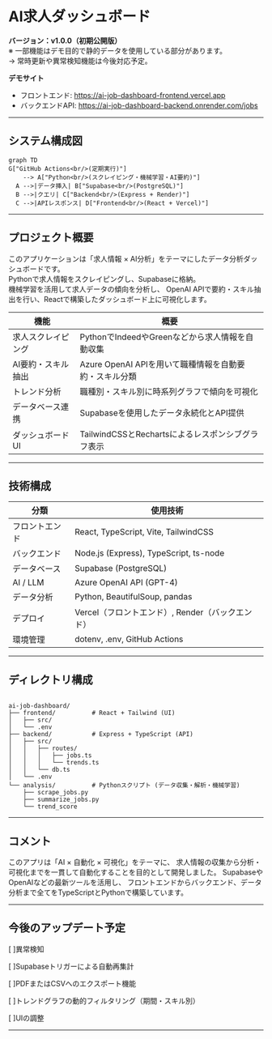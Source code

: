 # AI求人ダッシュボード

**バージョン：v1.0.0（初期公開版）**  
※ 一部機能はデモ目的で静的データを使用している部分があります。  
→ 常時更新や異常検知機能は今後対応予定。

**デモサイト**  
- フロントエンド: https://ai-job-dashboard-frontend.vercel.app  
- バックエンドAPI: https://ai-job-dashboard-backend.onrender.com/jobs  

---

## システム構成図


```mermaid
graph TD
G["GitHub Actions<br/>(定期実行)"]
    --> A["Python<br/>(スクレイピング・機械学習・AI要約)"]
  A -->|データ挿入| B["Supabase<br/>(PostgreSQL)"]
  B -->|クエリ| C["Backend<br/>(Express + Render)"]
  C -->|APIレスポンス| D["Frontend<br/>(React + Vercel)"]

```

---

## プロジェクト概要

このアプリケーションは「求人情報 × AI分析」をテーマにしたデータ分析ダッシュボードです。  
Pythonで求人情報をスクレイピングし、Supabaseに格納。  
機械学習を活用して求人データの傾向を分析し、
OpenAI APIで要約・スキル抽出を行い、Reactで構築したダッシュボード上に可視化します。

| 機能 | 概要 |
|------|------|
| 求人スクレイピング | PythonでIndeedやGreenなどから求人情報を自動収集 |
| AI要約・スキル抽出 | Azure  OpenAI APIを用いて職種情報を自動要約・スキル分類 |
| トレンド分析 | 職種別・スキル別に時系列グラフで傾向を可視化 |
| データベース連携 | Supabaseを使用したデータ永続化とAPI提供 |
| ダッシュボードUI | TailwindCSSとRechartsによるレスポンシブグラフ表示 |

---

## 技術構成

| 分類 | 使用技術 |
|------|-----------|
| フロントエンド | React, TypeScript, Vite, TailwindCSS |
| バックエンド | Node.js (Express), TypeScript, ts-node |
| データベース | Supabase (PostgreSQL) |
| AI / LLM | Azure OpenAI API (GPT-4) |
| データ分析 | Python, BeautifulSoup, pandas |
| デプロイ | Vercel（フロントエンド）, Render（バックエンド） |
| 環境管理 | dotenv, .env, GitHub Actions |

---

## ディレクトリ構成

<pre><code>
ai-job-dashboard/
├── frontend/          # React + Tailwind (UI)
│   ├── src/
│   └── .env
├── backend/           # Express + TypeScript (API)
│   ├── src/
│   │   ├── routes/
│   │   │   ├── jobs.ts
│   │   │   └── trends.ts
│   │   └── db.ts
│   └── .env
└── analysis/          # Pythonスクリプト (データ収集・解析・機械学習)
    ├── scrape_jobs.py
    ├── summarize_jobs.py
    └── trend_score
</code></pre>

---

## コメント

このアプリは「AI × 自動化 × 可視化」をテーマに、
求人情報の収集から分析・可視化までを一貫して自動化することを目的として開発しました。
SupabaseやOpenAIなどの最新ツールを活用し、
フロントエンドからバックエンド、データ分析まで全てをTypeScriptとPythonで構築しています。

---

## 今後のアップデート予定

[ ]異常検知

[ ]Supabaseトリガーによる自動再集計

[ ]PDFまたはCSVへのエクスポート機能

[ ]トレンドグラフの動的フィルタリング（期間・スキル別）

[ ]UIの調整


---

